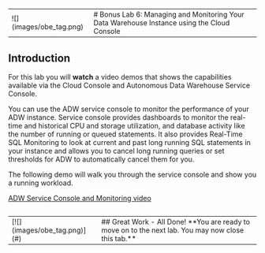<table class="tbl-heading"><tr><td class="td-logo">![](images/obe_tag.png)

<!--September 21, 2018-->
</td>
<td class="td-banner">
# Bonus Lab 6: Managing and Monitoring Your Data Warehouse Instance using the Cloud Console
</td></tr><table>


## Introduction

For this lab you will **watch** a video demos that shows the capabilities available via the Cloud Console and Autonomous Data Warehouse Service Console.

You can use the ADW service console to monitor the performance of your ADW instance. Service console provides dashboards to monitor the real-time and historical CPU and storage utilization, and database activity like the number of running or queued statements. It also provides Real-Time SQL Monitoring to  look at current and past long running SQL statements in your instance and allows you to cancel long running queries or set thresholds for ADW to automatically cancel them for you.

The following demo will walk you through the service console and show you a running workload.

<a href="https://www.youtube.com/watch?v=Imxl2JiYicQ&autoplay=0&html5=1">ADW Service Console and Monitoring video</a>


<table>
<tr><td class="td-logo">[![](images/obe_tag.png)](#)</td>
<td class="td-banner">
## Great Work - All Done!
**You are ready to move on to the next lab. You may now close this tab.**
</td>
</tr>
<table>
